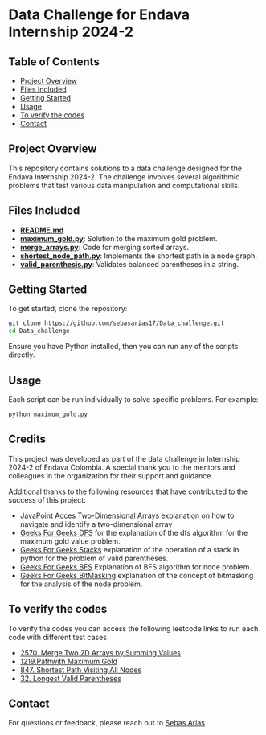 # Data Challenge for Endava Internship 2024-2

## Table of Contents
- [Project Overview](#project-overview)
- [Files Included](#files-included)
- [Getting Started](#getting-started)
- [Usage](#usage)
- [To verify the codes](#to-verify-the-codes)
- [Contact](#contact)

## Project Overview
This repository contains solutions to a data challenge designed for the Endava Internship 2024-2. The challenge involves several algorithmic problems that test various data manipulation and computational skills.

## Files Included
- [**README.md**](https://github.com/sebasarias17/Data_challenge/blob/main/README.md)
- [**maximum_gold.py**](https://github.com/sebasarias17/Data_challenge/blob/main/maximum_gold.py): Solution to the maximum gold problem.
- [**merge_arrays.py**](https://github.com/sebasarias17/Data_challenge/blob/main/merge_arrays.py): Code for merging sorted arrays.
- [**shortest_node_path.py**](https://github.com/sebasarias17/Data_challenge/blob/main/shortest_node_path.py): Implements the shortest path in a node graph.
- [**valid_parenthesis.py**](https://github.com/sebasarias17/Data_challenge/blob/main/valid_parenthesis.py): Validates balanced parentheses in a string.


## Getting Started
To get started, clone the repository:

```bash
git clone https://github.com/sebasarias17/Data_challenge.git
cd Data_challenge
```
Ensure you have Python installed, then you can run any of the scripts directly.

## Usage 
Each script can be run individually to solve specific problems. For example:

```bash
python maximum_gold.py
```

## Credits
This project was developed as part of the data challenge in Internship 2024-2 of Endava Colombia. A special thank you to the mentors and colleagues in the organization for their support and guidance.

Additional thanks to the following resources that have contributed to the success of this project:
- [JavaPoint Acces Two-Dimensional Arrays](https://www.javatpoint.com/python-2d-array#:~:text=In%20Python%2C%20we%20can%20access,dimensional%20stored%20in%20the%20array.) explanation on how to navigate and identify a two-dimensional array
- [Geeks For Geeks DFS](https://www.geeksforgeeks.org/depth-first-search-or-dfs-for-a-graph/) for the explanation of the dfs algorithm for the maximum gold value problem.
- [Geeks For Geeks Stacks](https://www.geeksforgeeks.org/stack-in-python/) explanation of the operation of a stack in python for the problem of valid parentheses.
- [Geeks For Geeks BFS](https://www.geeksforgeeks.org/breadth-first-search-or-bfs-for-a-graph/) Explanation of BFS algorithm for node problem.
- [Geeks For Geeks BitMasking](https://www.geeksforgeeks.org/what-is-bitmasking/) explanation of the concept of bitmasking for the analysis of the node problem.

## To verify the codes 
To verify the codes you can access the following leetcode links to run each code with different test cases.
- [2570. Merge Two 2D Arrays by Summing Values](https://leetcode.com/problems/merge-two-2d-arrays-by-summing-values/description/)
- [1219.Pathwith Maximum Gold](https://leetcode.com/problems/path-with-maximum-gold/description/)
- [847. Shortest Path Visiting All Nodes](https://leetcode.com/problems/shortest-path-visiting-all-nodes/description/)
- [32. Longest Valid Parentheses](https://leetcode.com/problems/longest-valid-parentheses/description/)

## Contact
For questions or feedback, please reach out to [Sebas Arias](https://github.com/sebasarias17). 